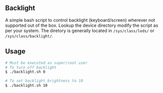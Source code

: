 ## Backlight

A simple bash script to control backlight (keyboard/screen) wherever not supported out of the box. Lookup the device directory modify the script as per your system. The diretory is generally located in `/sys/class/leds/` or `/sys/class/backlight/`.


## Usage

```bash
# Must be executed as super/root user
# To turn off backlight
$ ./backlight.sh 0

# To set backlight brightness to 10
$ ./backlight.sh 10
```
